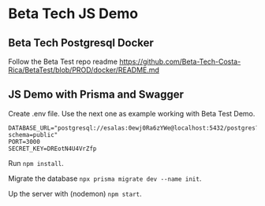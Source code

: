 # Beta Tech JS Demo
## Beta Tech Postgresql Docker
Follow the Beta Test repo readme https://github.com/Beta-Tech-Costa-Rica/BetaTest/blob/PROD/docker/README.md
## JS Demo with Prisma and Swagger
Create .env file. Use the next one as example working with Beta Test Demo.
```
DATABASE_URL="postgresql://esalas:0ewj0Ra6zYWe@localhost:5432/postgres?schema=public"
PORT=3000
SECRET_KEY=DREotN4U4VrZfp
```
Run ```npm install```.

Migrate the database ```npx prisma migrate dev --name init```.

Up the server with (nodemon) ```npm start```.

